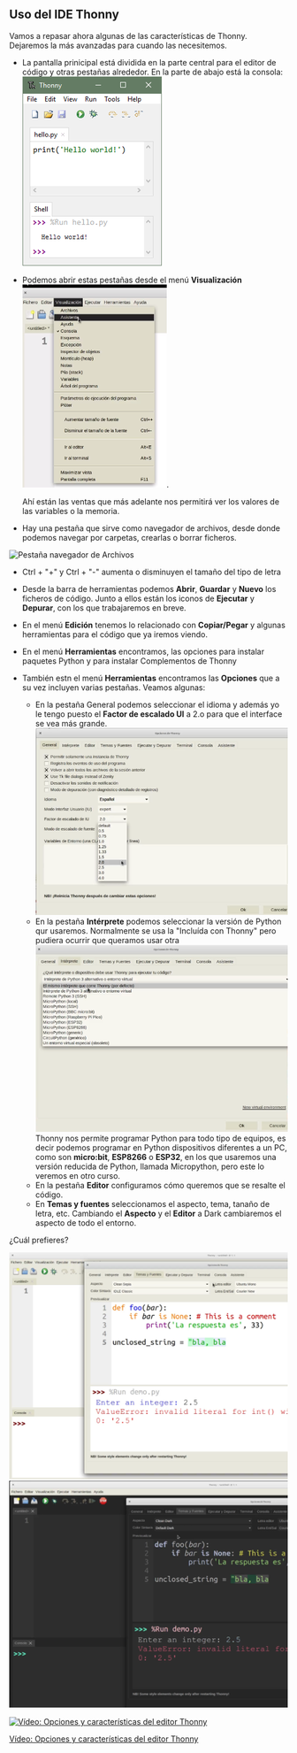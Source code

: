 ## Uso del IDE Thonny

Vamos a repasar ahora algunas de las características de Thonny. Dejaremos la más avanzadas para cuando las necesitemos.

* La pantalla prinicipal está dividida en la parte central para el editor de código y otras pestañas alrededor. En la parte de abajo está la consola:
 ![get_started.png](./images/get_started.png)

* Podemos abrir estas pestañas desde el menú **Visualización**
![Menú Visualización](./images/MenuVisualizacion.png). 

    Ahí están las ventas que más adelante nos permitirá ver los valores de las variables o la memoria.

* Hay una pestaña que sirve como navegador de archivos, desde donde podemos navegar por carpetas, crearlas o borrar ficheros.

![Pestaña navegador de Archivos](./images/PestañaArchivos.png)

* Ctrl + "+" y Ctrl + "-" aumenta o disminuyen el tamaño del tipo de letra

* Desde la barra de herramientas podemos **Abrir**, **Guardar** y **Nuevo** los ficheros de código. Junto a ellos están los iconos de **Ejecutar** y **Depurar**, con los que trabajaremos en breve. 

* En el menú **Edición** tenemos lo relacionado con **Copiar/Pegar** y algunas herramientas para el código que ya iremos viendo.

* En el menú **Herramientas** encontramos, las opciones para instalar paquetes Python y para instalar Complementos de Thonny

* También estn el menú **Herramientas** encontramos las **Opciones** que a su vez incluyen varias pestañas. Veamos algunas:
    * En la pestaña General podemos seleccionar el idioma y además yo le tengo puesto el **Factor de escalado UI** a 2.o para que el interface se vea más grande.
    ![Opciones General](./images/OpcionesGeneral.png)
    * En la pestaña **Intérprete** podemos seleccionar la versión de Python qur usaremos. Normalmente se usa la "Incluída con Thonny" pero pudiera ocurrir que queramos usar otra
    ![Configuracion Intérprete](./images/ConfiguracionInterprete.png)
    Thonny nos permite programar Python para todo tipo de equipos, es decir podemos programar en Python dispositivos diferentes a un PC, como son **micro:bit**, **ESP8266** o **ESP32**, en los que usaremos una versión reducida de Python, llamada Micropython, pero este lo veremos en otro curso.
    * En la pestaña **Editor** configuramos cómo queremos que se resalte el código.
    * En **Temas y fuentes** seleccionamos el aspecto, tema, tanaño de letra, etc. 
    Cambiando el **Aspecto** y el **Editor** a Dark cambiaremos el aspecto de todo el entorno.

¿Cuál prefieres?

![Thonny White](./images/Thonny_white.png)
![Thonny Dark](./images/Thonny_black.png)


[![Vídeo: Opciones y características del editor Thonny](https://img.youtube.com/vi/hd6dod4mJWY/0.jpg)](https://youtu.be/hd6dod4mJWY)


[Vídeo: Opciones y características del editor Thonny](https://youtu.be/hd6dod4mJWY)

 
